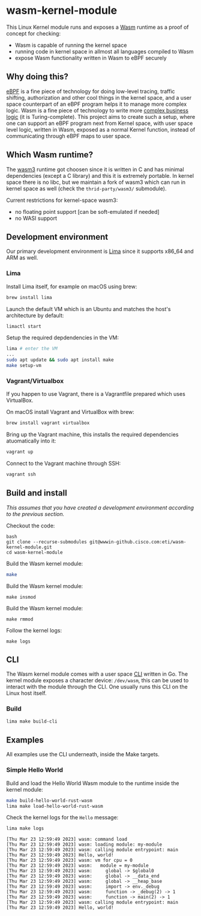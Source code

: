 # wasm-kernel-module

This Linux Kernel module runs and exposes a [Wasm](https://webassembly.org) runtime as a proof of concept for checking:
- Wasm is capable of running the kernel space
- running code in kernel space in allmost all languages compiled to Wasm
- expose Wasm functionality written in Wasm to eBPF securely

## Why doing this?

[eBPF](https://ebpf.io) is a fine piece of technology for doing low-level tracing, traffic shifting, authorization and other cool things in the kernel space, and a user space counterpart of an eBPF program helps it to manage more complex logic. Wasm is a fine piece of technology to write more [complex business logic](https://www.secondstate.io/articles/ebpf-and-webassembly-whose-vm-reigns-supreme/) (it is Turing-complete). This project aims to create such a setup, where one can support an eBPF program next from Kernel space, with user space level logic, written in Wasm, exposed as a normal Kernel function, instead of communicating through eBPF maps to user space.

## Which Wasm runtime?

The [wasm3](https://github.com/wasm3/wasm3) runtime got choosen since it is written in C and has minimal dependencies (except a C library) and this it is extremely portable. In kernel space there is no libc, but we maintain a fork of wasm3 which can run in kernel space as well (check the `thrid-party/wasm3/` submodule).

Current restrictions for kernel-space wasm3:
- no floating point support [can be soft-emulated if needed]
- no WASI support

## Development environment

Our primary development environment is [Lima](https://lima-vm.io) since it supports x86_64 and ARM as well.

### Lima

Install Lima itself, for example on macOS using brew:
```bash
brew install lima
```

Launch the default VM which is an Ubuntu and matches the host's architecture by default:
```bash
limactl start
```

Setup the required depdendencies in the VM:
```bash
lima # enter the VM
...
sudo apt update && sudo apt install make
make setup-vm
```

### Vagrant/Virtualbox

If you happen to use Vagrant, there is a Vagrantfile prepared which uses VirtualBox.

On macOS install Vagrant and VirtualBox with brew:

```bash
brew install vagrant virtualbox
```

Bring up the Vagrant machine, this installs the required dependencies atuomatically into it:

```bash
vagrant up
```

Connect to the Vagrant machine through SSH:

```bash
vagrant ssh
```

## Build and install

*This assumes that you have created a development environment according to the previous section.*

Checkout the code:
```
bash
git clone --recurse-submodules git@wwwin-github.cisco.com:eti/wasm-kernel-module.git
cd wasm-kernel-module
```

Build the Wasm kernel module:

```bash
make
```

Build the Wasm kernel module:
```
make insmod
```

Build the Wasm kernel module:
```
make rmmod
```

Follow the kernel logs:
```
make logs
```

## CLI

The Wasm kernel module comes with a user space [CLI](./cli/) written in Go. The kernel module exposes a character device: `/dev/wasm`, this can be used to interact with the module through the CLI. One usually runs this CLI on the Linux host itself.

### Build

```bash
lima make build-cli
```

## Examples

All examples use the CLI underneath, inside the Make targets.

### Simple Hello World

Build and load the Hello World Wasm module to the runtime inside the kernel module:

```bash
make build-hello-world-rust-wasm
lima make load-hello-world-rust-wasm
```

Check the kernel logs for the `Hello` message:

```bash
lima make logs
```

```
[Thu Mar 23 12:59:49 2023] wasm: command load
[Thu Mar 23 12:59:49 2023] wasm: loading module: my-module
[Thu Mar 23 12:59:49 2023] wasm: calling module entrypoint: main
[Thu Mar 23 12:59:49 2023] Hello, world!
[Thu Mar 23 12:59:49 2023] wasm: vm for cpu = 0
[Thu Mar 23 12:59:49 2023] wasm:   module = my-module
[Thu Mar 23 12:59:49 2023] wasm:     global -> $global0
[Thu Mar 23 12:59:49 2023] wasm:     global -> __data_end
[Thu Mar 23 12:59:49 2023] wasm:     global -> __heap_base
[Thu Mar 23 12:59:49 2023] wasm:     import -> env._debug
[Thu Mar 23 12:59:49 2023] wasm:     function -> _debug(2) -> 1
[Thu Mar 23 12:59:49 2023] wasm:     function -> main(2) -> 1
[Thu Mar 23 12:59:49 2023] wasm: calling module entrypoint: main
[Thu Mar 23 12:59:49 2023] Hello, world!
```